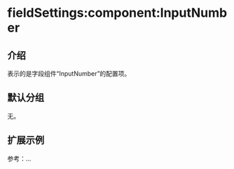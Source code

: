 # fieldSettings:component:InputNumber

## 介绍

表示的是字段组件“InputNumber”的配置项。

## 默认分组

无。

## 扩展示例

参考：...
